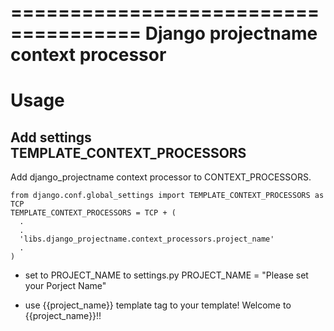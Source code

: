 =====================================
Django projectname context processor
=====================================

Usage
================================================================================

Add settings TEMPLATE_CONTEXT_PROCESSORS  
-----------------------------------------

Add django_projectname context processor to CONTEXT_PROCESSORS.
    
    from django.conf.global_settings import TEMPLATE_CONTEXT_PROCESSORS as TCP
    TEMPLATE_CONTEXT_PROCESSORS = TCP + (
      .
      .
      'libs.django_projectname.context_processors.project_name'
      .
    )
- set to PROJECT_NAME to settings.py
  PROJECT_NAME = "Please set your Porject Name"

- use {{project_name}} template tag to your template!
  Welcome to {{project_name}}!!
